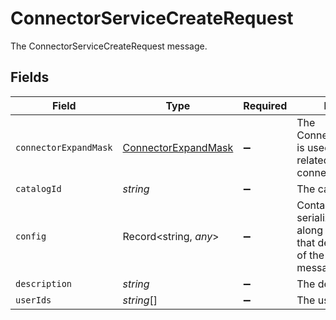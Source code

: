 # ConnectorServiceCreateRequest

The ConnectorServiceCreateRequest message.


## Fields

| Field                                                                                                          | Type                                                                                                           | Required                                                                                                       | Description                                                                                                    |
| -------------------------------------------------------------------------------------------------------------- | -------------------------------------------------------------------------------------------------------------- | -------------------------------------------------------------------------------------------------------------- | -------------------------------------------------------------------------------------------------------------- |
| `connectorExpandMask`                                                                                          | [ConnectorExpandMask](../../models/shared/connectorexpandmask.md)                                              | :heavy_minus_sign:                                                                                             | The ConnectorExpandMask is used to expand related objects on a connector.                                      |
| `catalogId`                                                                                                    | *string*                                                                                                       | :heavy_minus_sign:                                                                                             | The catalogId field.                                                                                           |
| `config`                                                                                                       | Record<string, *any*>                                                                                          | :heavy_minus_sign:                                                                                             | Contains an arbitrary serialized message along with a @type that describes the type of the serialized message. |
| `description`                                                                                                  | *string*                                                                                                       | :heavy_minus_sign:                                                                                             | The description field.                                                                                         |
| `userIds`                                                                                                      | *string*[]                                                                                                     | :heavy_minus_sign:                                                                                             | The userIds field.                                                                                             |